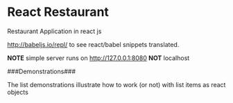 # React Restaurant

Restaurant Application in react js

http://babeljs.io/repl/ to see react/babel snippets translated.


**NOTE** simple server runs on http://127.0.0.1:8080 **NOT** localhost

 

###Demonstrations###

The list demonstrations illustrate how to work (or not) with list items as react objects
 
